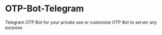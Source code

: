 # OTP-Bot-Telegram
Telegram OTP Bot for your private use or customize OTP Bot to server any purpose.
